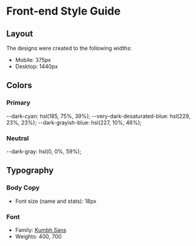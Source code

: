 # Front-end Style Guide

## Layout

The designs were created to the following widths:

- Mobile: 375px
- Desktop: 1440px

## Colors

### Primary

--dark-cyan: hsl(185, 75%, 39%);
--very-dark-desaturated-blue: hsl(229, 23%, 23%);
--dark-grayish-blue: hsl(227, 10%, 46%);

### Neutral

--dark-gray: hsl(0, 0%, 59%);

## Typography

### Body Copy

- Font size (name and stats): 18px

### Font

- Family: [Kumbh Sans](https://fonts.google.com/specimen/Kumbh+Sans)
- Weights: 400, 700
